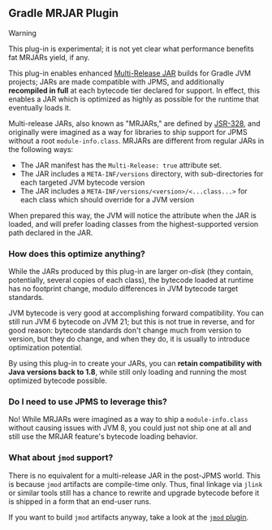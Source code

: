 
## Gradle MRJAR Plugin

> [!WARNING]  
> This plug-in is experimental; it is not yet clear what performance benefits fat MRJARs yield, if any.

This plug-in enables enhanced [Multi-Release JAR][0] builds for Gradle JVM projects; JARs are made compatible with JPMS,
and additionally **recompiled in full** at each bytecode tier declared for support. In effect, this enables a JAR which
is optimized as highly as possible for the runtime that eventually loads it.

Multi-release JARs, also known as "MRJARs," are defined by [JSR-328][0], and originally were imagined as a way for
libraries to ship support for JPMS without a root `module-info.class`. MRJARs are different from regular JARs in the
following ways:

- The JAR manifest has the `Multi-Release: true` attribute set.
- The JAR includes a `META-INF/versions` directory, with sub-directories for each targeted JVM bytecode version
- The JAR includes a `META-INF/versions/<version>/<...class...>` for each class which should override for a JVM version

When prepared this way, the JVM will notice the attribute when the JAR is loaded, and will prefer loading classes from
the highest-supported version path declared in the JAR.

### How does this optimize anything?

While the JARs produced by this plug-in are larger _on-disk_ (they contain, potentially, several copies of each class),
the bytecode loaded at runtime has no footprint change, modulo differences in JVM bytecode target standards.

JVM bytecode is very good at accomplishing forward compatibility. You can still run JVM 6 bytecode on JVM 21; but this
is not true in reverse, and for good reason: bytecode standards don't change much from version to version, but they do
change, and when they do, it is usually to introduce optimization potential.

By using this plug-in to create your JARs, you can **retain compatibility with Java versions back to 1.8**, while still
only loading and running the most optimized bytecode possible.

### Do I need to use JPMS to leverage this?

No! While MRJARs were imagined as a way to ship a `module-info.class` without causing issues with JVM 8, you could just
not ship one at all and still use the MRJAR feature's bytecode loading behavior.

### What about `jmod` support?

There is no equivalent for a multi-release JAR in the post-JPMS world. This is because `jmod` artifacts are compile-time
only. Thus, final linkage via `jlink` or similar tools still has a chance to rewrite and upgrade bytecode before it is
shipped in a form that an end-user runs.

If you want to build `jmod` artifacts anyway, take a look at the [`jmod` plugin](../jmod).

[0]: https://openjdk.org/jeps/238
